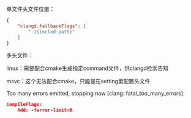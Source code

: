 


单文件头文件位置：

```json
{
    "clangd.fallbackFlags": [
    	"-I{includ-path}"
    ]
}
```



多头文件：

linux：需要配合cmake生成指定command文件，供clangd检索告知

msvc：这个无法配合cmake，只能是在setting里配置头文件


Too many errors emitted, stopping now [clang: fatal_too_many_errors]: 

```json
CompileFlags:
    Add: -ferror-limit=0
```
